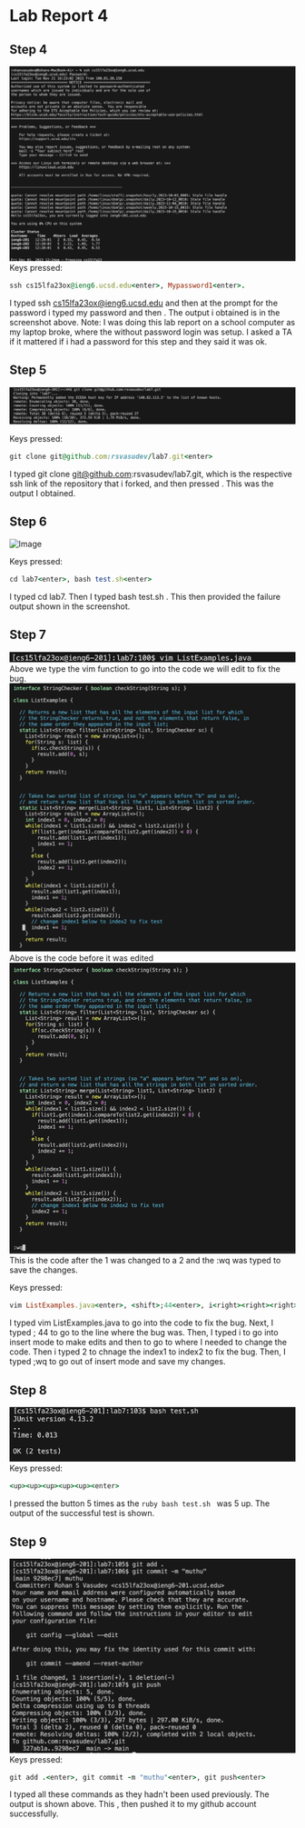 # Lab Report 4

## Step 4 
![Image](LoggingIn.png)
Keys pressed: 
```ruby
ssh cs15lfa23ox@ieng6.ucsd.edu<enter>, Mypassword1<enter>.
```
I typed ssh cs15lfa23ox@ieng6.ucsd.edu <enter> and then at the prompt for the password i typed my password and then <enter>. The output i obtained is in the screenshot above. 
Note: I was doing this lab report on a school computer as my laptop broke, where the without password login was setup. I asked a TA if it mattered if i had a password for this step and they said it was ok.

## Step 5
![Image](cloning.png)

Keys pressed:
```ruby
git clone git@github.com:rsvasudev/lab7.git<enter>
```
I typed git clone git@github.com:rsvasudev/lab7.git, which is the respective ssh link of the repository that i forked, and then pressed <enter>. This was the output I obtained.

## Step 6
![Image](actualrunningtests.png)

Keys pressed:
```ruby
cd lab7<enter>, bash test.sh<enter>
```
I typed cd lab7<enter>. Then I typed bash test.sh <enter>. This then provided the failure output shown in the screenshot.

## Step 7
![Image](vim.png)
Above we type the vim function to go into the code we will edit to fix the bug.
![Image](CodeBefore.png)
Above is the code before it was edited
![Image](codeafter.png)
This is the code after the 1 was changed to a 2 and the :wq was typed to save the changes.

Keys pressed:
```ruby
vim ListExamples.java<enter>, <shift>;44<enter>, i<right><right><right><right><right><right><delete>2, <esc><shift>;wq<enter>
```
I typed vim ListExamples.java <enter> to go into the code to fix the bug. Next, I typed  <shift> ; 44 <enter> to go to the line where the bug was. Then, I typed i to go into insert mode to make edits and then <right><right><right><right><right><right> to go to where I needed to change the code. Then i typed <delete> 2 to chnage the index1 to index2 to fix the bug. Then, I typed <esc><shift>;wq<enter> to go out of insert mode and save my changes.

## Step 8
![Image](success.png)
Keys pressed:
```ruby
<up><up><up><up><up><enter>
```
I pressed the <up> button 5 times as the ```ruby bash test.sh ``` was 5 up. The output of the successful test is shown.

## Step 9
![Image](laststep.png)
Keys pressed:
```ruby
git add .<enter>, git commit -m "muthu"<enter>, git push<enter>
```
I typed all these commands as they hadn't been used previously. The output is shown above. This , then pushed it to my github account successfully.



